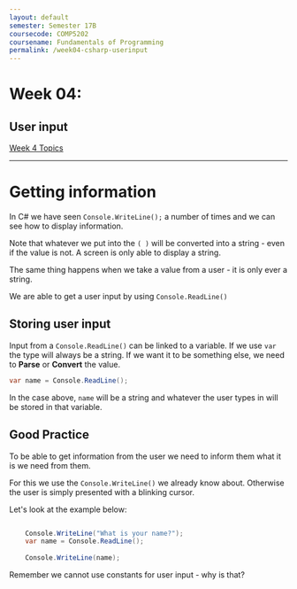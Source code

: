 ```yaml
---
layout: default
semester: Semester 17B
coursecode: COMP5202
coursename: Fundamentals of Programming
permalink: /week04-csharp-userinput
---
```


# Week 04:

## User input

<a href="./week04-index.html" class="btn btn-default">Week 4 Topics</a> 

---

# Getting information

In C# we have seen `Console.WriteLine();` a number of times and we can see how to display information.

Note that whatever we put into the `( )` will be converted into a string - even if the value is not.
A screen is only able to display a string.

The same thing happens when we take a value from a user - it is only ever a string.

We are able to get a user input by using `Console.ReadLine()`

## Storing user input

Input from a `Console.ReadLine()` can be linked to a variable. If we use `var` the type will always be a string.
If we want it to be something else, we need to **Parse** or **Convert** the value. 

```C#
var name = Console.ReadLine();
```

In the case above, `name` will be a string and whatever the user types in will be stored in that variable.

## Good Practice

To be able to get information from the user we need to inform them what it is we need from them.

For this we use the `Console.WriteLine()` we already know about. Otherwise the user is simply presented with a blinking cursor.

Let's look at the example below:

```C#

    Console.WriteLine("What is your name?");
    var name = Console.ReadLine();
    
    Console.WriteLine(name);

```

Remember we cannot use constants for user input - why is that?